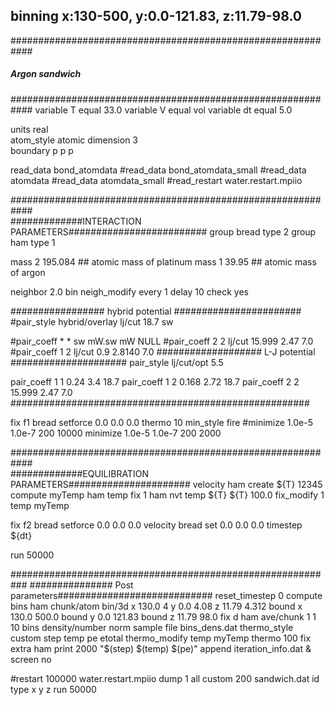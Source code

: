 ## binning x:130-500, y:0.0-121.83, z:11.79-98.0 

############################################################
#####	 	    Argon sandwich	   	   #########
############################################################
variable		T equal 33.0
variable 		V equal vol
variable 		dt equal 5.0

units			real	
atom_style		atomic
dimension 		3	
boundary		p p p	

read_data  		bond_atomdata
#read_data 		bond_atomdata_small
#read_data		atomdata
#read_data         	atomdata_small
#read_restart 		water.restart.mpiio

############################################################	
#############INTERACTION PARAMETERS#########################
group                   bread     type 2
group                   ham       type 1

mass                    2       195.084  ## atomic mass of platinum
mass                    1       39.95  ## atomic mass of argon

neighbor        	2.0 bin
neigh_modify		every 1 delay 10 check yes

################# hybrid potential #######################
#pair_style 		hybrid/overlay lj/cut 18.7 sw

#pair_coeff              * * sw mW.sw mW NULL
#pair_coeff	    	2 2  lj/cut 15.999 2.47 7.0
#pair_coeff		1 2  lj/cut 0.9 2.8140 7.0
################### L-J potential #####################
pair_style             lj/cut/opt  5.5

pair_coeff             1 1  0.24 3.4  18.7
pair_coeff             1 2  0.168 2.72  18.7
pair_coeff             2 2  15.999 2.47  7.0
######################################################

fix	    		f1 bread setforce 0.0 0.0 0.0
thermo			10
min_style 		fire
#minimize    		1.0e-5 1.0e-7 200 10000	
minimize 		1.0e-5 1.0e-7 200 2000	

############################################################	
#############EQUILIBRATION PARAMETERS######################
velocity 		ham create ${T} 12345
compute 		myTemp ham temp
fix			1 ham nvt temp ${T} ${T} 100.0
fix_modify   		1 temp myTemp

fix	    		f2 bread setforce 0.0 0.0 0.0
velocity		bread set 0.0 0.0 0.0
timestep 		${dt}

run 			50000

###########################################################
############### Post parameters############################
reset_timestep  	0
compute  		bins ham chunk/atom bin/3d x 130.0 4 y 0.0 4.08 z 11.79 4.312 bound x 130.0 500.0 bound y 0.0 121.83 bound z 11.79 98.0
fix  			d ham ave/chunk 1 1 10 bins density/number norm sample file bins_dens.dat
thermo_style    	custom step temp pe etotal 
thermo_modify	        temp myTemp
thermo			100
fix            		extra ham print 2000 "$(step) $(temp) $(pe)" append iteration_info.dat &
			screen no

#restart     		100000 water.restart.mpiio
dump			1 all custom 200 sandwich.dat id type x y z
run			50000



